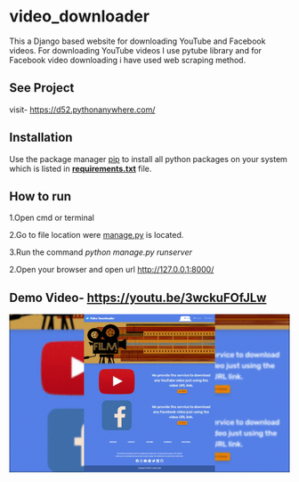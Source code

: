 # video_downloader

This a Django based website for downloading YouTube and Facebook videos.
For downloading YouTube videos I use pytube library and for Facebook video downloading i have used web scraping method.

## See Project

visit- https://d52.pythonanywhere.com/

## Installation

Use the package manager [pip](https://pip.pypa.io/en/stable/) to install all python packages on your system which is listed in **[requirements.txt](https://github.com/satyam-seth/video_downloader/blob/main/requirements.txt)** file.

## How to run

1.Open cmd or terminal

2.Go to file location were [manage.py](https://github.com/satyam-seth/video_downloader/blob/main/video_downloader/manage.py) is located.

3.Run the command *python manage.py runserver*

2.Open your browser and open url http://127.0.0.1:8000/

## Demo Video- https://youtu.be/3wckuFOfJLw

![Demo GIF](https://github.com/satyam-seth/video_downloader/blob/main/demo.gif)
